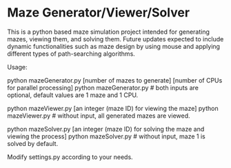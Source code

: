# Maze Generator/Viewer/Solver
 This is a python based maze simulation project intended for generating mazes, viewing them, and solving them.
 Future updates expected to include dynamic functionalities such as maze design by using mouse and applying 
 different types of path-searching algorithms.

Usage:

python mazeGenerator.py [number of mazes to generate] [number of CPUs for parallel processing]
python mazeGenerator.py  # both inputs are optional, default values are 1 maze and 1 CPU.

python mazeViewer.py [an integer (maze ID) for viewing the maze]
python mazeViewer.py  # without input, all generated mazes are viewed.

python mazeSolver.py [an integer (maze ID) for solving the maze and viewing the process]
python mazeSolver.py  # without input, maze 1 is solved by default.

Modify settings.py according to your needs.
